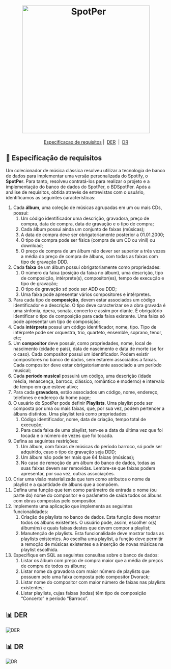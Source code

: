 <h1 align="center">
  <img alt="SpotPer" title="SpotPer" src="https://uploaddeimagens.com.br/images/002/472/517/original/spotper.png?1572625611" width="400px" />
</h1>

<p align = "center">
   <a href="#memo-especificação-de-requisitos">Especificacao de requisitos</a>&nbsp;|&nbsp;
   <a href="#bar_chart-der">DER</a>&nbsp;&nbsp;|&nbsp;
   <a href="#bar_chart-dr">DR</a>
</p>

## :memo: Especificação de requisitos
Um colecionador de música clássica resolveu utilizar a tecnologia de banco de dados
para implementar uma versão personalizada do Spotify, o **SpotPer**. Para tanto,
resolveu contratá-los para realizar o projeto e a implementação do banco de dados do
SpotPer, o BDSpotPer. Após a análise de requisitos, obtida através de entrevistas com o
usuário, identificamos as seguintes características:
1. Cada **álbum**, uma coleção de músicas agrupadas em um ou mais CDs,
possui:
   1. Um código identificador uma descrição, gravadora, preço de compra, data
de compra, data de gravação e o tipo de compra;
   1. Cada álbum possui ainda um conjunto de faixas (músicas);
   1. A data de compra deve ser obrigatoriamente posterior a 01.01.2000;
   1. O tipo de compra pode ser física (compra de um CD ou vinil) ou download;
   1. O preço de compra de um álbum não dever ser superior a três vezes a
média do preço de compra de álbuns, com todas as faixas com tipo de
gravação DDD.
1. Cada **faixa** de um álbum possui obrigatoriamente como propriedades:
   1. O número da faixa (posição da faixa no álbum), uma descrição, tipo de
composição, intérprete(s), compositor(es), tempo de execução e tipo de
gravação;
   1. O tipo de gravação só pode ser ADD ou DDD;
   1. Uma faixa pode apresentar vários compositores e intérpretes.
1. Para cada tipo de **composição**, devem estar associados um código
identificador e a descrição. O tipo deve caracterizar se a obra gravada é uma
sinfonia, ópera, sonata, concerto e assim por diante. É obrigatório identificar o
tipo de composição para cada faixa existente. Uma faixa só pode apresentar
um tipo de composição;
1. Cada **intérprete** possui um código identificador, nome, tipo. Tipo de intérprete
pode ser orquestra, trio, quarteto, ensemble, soprano, tenor, etc;
1. Um **compositor** deve possuir, como propriedades, nome, local de nascimento
(cidade e país), data de nascimento e data de morte (se for o caso). Cada
compositor possui um identificador. Podem existir compositores no banco de
dados, sem estarem associados a faixas. Cada compositor deve estar
obrigatoriamente associado a um período musical;
1. Cada **período musical** possuirá um código, uma descrição (idade média,
renascença, barroco, clássico, romântico e moderno) e intervalo de tempo em
que esteve ativo;
1. Para cada **gravadora**, estão associados um código, nome, endereço, telefones
e endereço da home page;
1. O usuário do SpotPer pode definir **Playlists**. Uma playlist pode ser composta
por uma ou mais faixas, que, por sua vez, podem pertencer a álbuns distintos.
Uma playlist terá como propriedades:
   1. Código identificador, nome, data de criação, tempo total de execução;
   1. Para cada faixa de uma playlist, tem-se a data da última vez que foi tocada
e o número de vezes que foi tocada.
1. Defina as seguintes restrições:
   1. Um álbum, com faixas de músicas do período barroco, só pode ser adquirido,
caso o tipo de gravação seja DDD;
   1. Um álbum não pode ter mais que 64 faixas (músicas);
   1. No caso de remoção de um álbum do banco de dados, todas as suas faixas
devem ser removidas. Lembre-se que faixas podem apresentar, por sua vez,
outras associações.
1. Criar uma visão materializada que tem como atributos o nome da playlist e a
quantidade de álbuns que a compõem.
1. Defina uma função que tem como parâmetro de entrada o nome (ou parte do)
nome do compositor e o parâmetro de saída todos os álbuns com obras
compostas pelo compositor.
1. Implemente uma aplicação que implementa as seguintes
funcionalidades:
   1. Criação de playlists no banco de dados. Esta função deve mostrar todos os
álbuns existentes. O usuário pode, assim, escolher o(s) álbum(ns) e quais
faixas destes que devem compor a playlist;
   1. Manutenção de playlists. Esta funcionalidade deve mostrar todas as playlists
existentes. Ao escolha uma playlist, a função deve permitir a remoção de
músicas existentes e a inserção de novas músicas na playlist escolhida.
1. Especifique em SQL as seguintes consultas sobre o banco de dados:
   1. Listar os álbum com preço de compra maior que a média de preços de compra
de todos os álbuns;
   1. Listar nome da gravadora com maior número de playlists que possuem pelo
uma faixa composta pelo compositor Dvorack;
   1. Listar nome do compositor com maior número de faixas nas playlists
existentes;
   1. Listar playlists, cujas faixas (todas) têm tipo de composição “Concerto” e
período “Barroco”.

## :bar_chart: DER
![DER](https://github.com/navarrotheus/database-fundamentals-CK0114/blob/master/DER.jpg)

## :bar_chart: DR
![DR](https://github.com/navarrotheus/database-fundamentals-CK0114/blob/master/DR.jpg)
